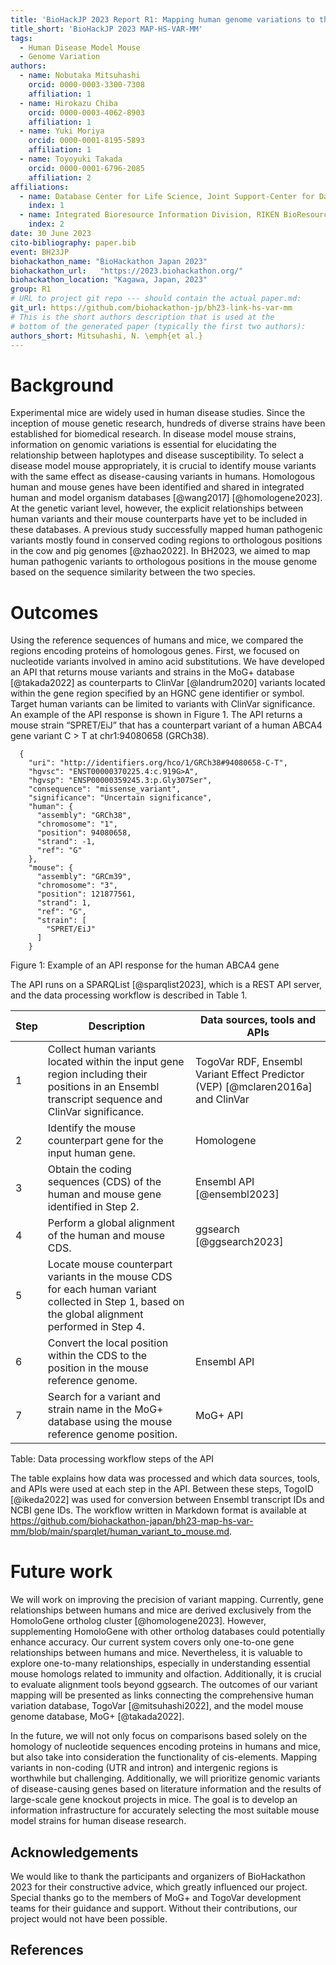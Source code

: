 ```yaml
---
title: 'BioHackJP 2023 Report R1: Mapping human genome variations to their mouse counterparts for identifying disease model mouse strains with human genome variations'
title_short: 'BioHackJP 2023 MAP-HS-VAR-MM'
tags:
  - Human Disease Model Mouse
  - Genome Variation
authors:
  - name: Nobutaka Mitsuhashi
    orcid: 0000-0003-3300-7308
    affiliation: 1
  - name: Hirokazu Chiba
    orcid: 0000-0003-4062-8903
    affiliation: 1
  - name: Yuki Moriya
    orcid: 0000-0001-8195-5893
    affiliation: 1
  - name: Toyoyuki Takada
    orcid: 0000-0001-6796-2085
    affiliation: 2
affiliations:
  - name: Database Center for Life Science, Joint Support-Center for Data Science Research, Research Organization of Information and Systems
    index: 1
  - name: Integrated Bioresource Information Division, RIKEN BioResource Research Center
    index: 2
date: 30 June 2023
cito-bibliography: paper.bib
event: BH23JP
biohackathon_name: "BioHackathon Japan 2023"
biohackathon_url:   "https://2023.biohackathon.org/"
biohackathon_location: "Kagawa, Japan, 2023"
group: R1
# URL to project git repo --- should contain the actual paper.md:
git_url: https://github.com/biohackathon-jp/bh23-link-hs-var-mm
# This is the short authors description that is used at the
# bottom of the generated paper (typically the first two authors):
authors_short: Mitsuhashi, N. \emph{et al.}
---
```


# Background

Experimental mice are widely used in human disease studies. Since the inception of mouse genetic research, hundreds of diverse strains have been established for biomedical research. In disease model mouse strains, information on genomic variations is essential for elucidating the relationship between haplotypes and disease susceptibility. To select a disease model mouse appropriately, it is crucial to identify mouse variants with the same effect as disease-causing variants in humans. Homologous human and mouse genes have been identified and shared in integrated human and model organism databases [@wang2017] [@homologene2023]. At the genetic variant level, however, the explicit relationships between human variants and their mouse counterparts have yet to be included in these databases. A previous study successfully mapped human pathogenic variants mostly found in conserved coding regions to orthologous positions in the cow and pig genomes [@zhao2022]. In BH2023, we aimed to map human pathogenic variants to orthologous positions in the mouse genome based on the sequence similarity between the two species.

# Outcomes

Using the reference sequences of humans and mice, we compared the regions encoding proteins of homologous genes. First, we focused on nucleotide variants involved in amino acid substitutions. We have developed an API that returns mouse variants and strains in the MoG+ database [@takada2022] as counterparts to ClinVar [@landrum2020] variants located within the gene region specified by an HGNC gene identifier or symbol. Target human variants can be limited to variants with ClinVar significance. An example of the API response is shown in Figure 1. The API returns a mouse strain “SPRET/EiJ” that has a counterpart variant of a human ABCA4 gene variant C > T at chr1:94080658 (GRCh38). 

```
  {
    "uri": "http://identifiers.org/hco/1/GRCh38#94080658-C-T",
    "hgvsc": "ENST00000370225.4:c.919G>A",
    "hgvsp": "ENSP00000359245.3:p.Gly307Ser",
    "consequence": "missense_variant",
    "significance": "Uncertain significance",
    "human": {
      "assembly": "GRCh38",
      "chromosome": "1",
      "position": 94080658,
      "strand": -1,
      "ref": "G"
    },
    "mouse": {
      "assembly": "GRCm39",
      "chromosome": "3",
      "position": 121877561,
      "strand": 1,
      "ref": "G",
      "strain": [
        "SPRET/EiJ"
      ]
    }
```
Figure 1: Example of an API response for the human ABCA4 gene

The API runs on a SPARQList [@sparqlist2023], which is a REST API server, and the data processing workflow is described in Table 1.

|Step|Description|Data sources, tools and APIs|
| -- | -------- | ----- |
|1|Collect human variants located within the input gene region including their positions in an Ensembl transcript sequence and ClinVar significance.|TogoVar RDF, Ensembl Variant Effect Predictor (VEP) [@mclaren2016a] and ClinVar|
|2|Identify the mouse counterpart gene for the input human gene.|Homologene|
|3|Obtain the coding sequences (CDS) of the human and mouse gene identified in Step 2.|Ensembl API [@ensembl2023]|
|4|Perform a global alignment of the human and mouse CDS.|ggsearch [@ggsearch2023]|
|5|Locate mouse counterpart variants in the mouse CDS for each human variant collected in Step 1, based on the global alignment performed in Step 4.||
|6|Convert the local position within the CDS to the position in the mouse reference genome.|Ensembl API|
|7|Search for a variant and strain name in the MoG+ database  using the mouse reference genome position.|MoG+ API|

Table: Data processing workflow steps of the API

The table explains how data was processed and which data sources, tools, and APIs were used at each step in the API. Between these steps, TogoID [@ikeda2022]  was used for conversion between Ensembl transcript IDs and NCBI gene IDs. The workflow written in Markdown format is available at https://github.com/biohackathon-japan/bh23-map-hs-var-mm/blob/main/sparqlet/human_variant_to_mouse.md.

# Future work

We will work on improving the precision of variant mapping. Currently, gene relationships between humans and mice are derived exclusively from the HomoloGene ortholog cluster [@homologene2023]. However, supplementing HomoloGene with other ortholog databases could potentially enhance accuracy. Our current system covers only one-to-one gene relationships between humans and mice. Nevertheless, it is valuable to explore one-to-many relationships, especially in understanding essential mouse homologs related to immunity and olfaction. Additionally, it is crucial to evaluate alignment tools beyond ggsearch. The outcomes of our variant mapping will be presented as links connecting the comprehensive human variation database, TogoVar [@mitsuhashi2022], and the model mouse genome database, MoG+ [@takada2022].

In the future, we will not only focus on comparisons based solely on the homology of nucleotide sequences encoding proteins in humans and mice, but also take into consideration the functionality of cis-elements. Mapping variants in non-coding (UTR and intron) and intergenic regions is worthwhile but challenging. Additionally, we will prioritize genomic variants of disease-causing genes based on literature information and the results of large-scale gene knockout projects in mice. The goal is to develop an information infrastructure for accurately selecting the most suitable mouse model strains for human disease research.

## Acknowledgements

We would like to thank the participants and organizers of BioHackathon 2023 for their constructive advice, which greatly influenced our project. Special thanks go to the members of MoG+ and TogoVar development teams for their guidance and support. Without their contributions, our project would not have been possible.

## References
